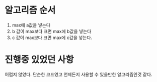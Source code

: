 # 알고리즘 순서

1. max에 a값을 넣는다
2. b 값이 max보다 크면 max에 b값을 넣는다
3. c 값이 max보다 크면 max에 c값을 넣는다.



# 진행중 있었던 사항

어렵지 않았다. 단순한 코드였고 언제든지 사용할 수 있을만한 알고리즘인것 같다.

